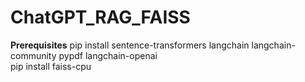 # ChatGPT_RAG_FAISS

**Prerequisites**
pip install sentence-transformers langchain langchain-community pypdf langchain-openai   
pip install faiss-cpu 
